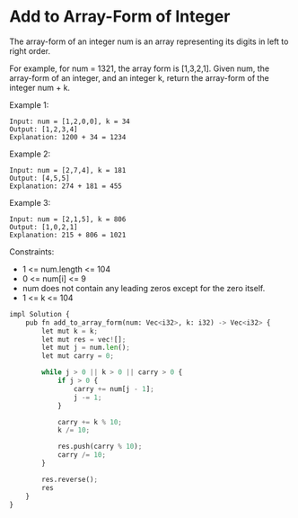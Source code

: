 # Add to Array-Form of Integer

The array-form of an integer num is an array representing its digits in left to right order.

For example, for num = 1321, the array form is [1,3,2,1].
Given num, the array-form of an integer, and an integer k, return the array-form of the integer num + k.

Example 1:

```
Input: num = [1,2,0,0], k = 34
Output: [1,2,3,4]
Explanation: 1200 + 34 = 1234
```

Example 2:

```
Input: num = [2,7,4], k = 181
Output: [4,5,5]
Explanation: 274 + 181 = 455
```

Example 3:

```
Input: num = [2,1,5], k = 806
Output: [1,0,2,1]
Explanation: 215 + 806 = 1021
```

Constraints:

- 1 <= num.length <= 104
- 0 <= num[i] <= 9
- num does not contain any leading zeros except for the zero itself.
- 1 <= k <= 104

```python
impl Solution {
    pub fn add_to_array_form(num: Vec<i32>, k: i32) -> Vec<i32> {
        let mut k = k;
        let mut res = vec![];
        let mut j = num.len();
        let mut carry = 0;

        while j > 0 || k > 0 || carry > 0 {
            if j > 0 {
                carry += num[j - 1];
                j -= 1;
            }

            carry += k % 10;
            k /= 10;

            res.push(carry % 10);
            carry /= 10;
        }

        res.reverse();
        res
    }
}
```
